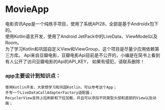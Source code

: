 # MovieApp

电影资讯App是一个纯练手项目，使用了系统API28，全部是基于Androidx包下的。  
使用Kotlin语言开发，使用了Android JetPack中的LiveData、ViewModel以及Room。  
为了学习Kotlin和巩固自定义View和ViewGroup，这个项目是尽量少应用依赖第三方库。
Api来自豆瓣电影，豆瓣电影Api目前是不公开的，小编是在简书上看到有人公开了访问豆瓣电影的Api的API_KEY，
如果有侵犯，请联系删除！



### app主要设计到知识点：

    使用Kotlin开发，大家想学习和巩固Kotlin，可以参考这个App；
    手写一个LiveDataCallAdapterFactory适配器；
    RecyclerView支持上拉刷新和下拉加载，并且可以添加不同类型头部和底部的View以及动画；
